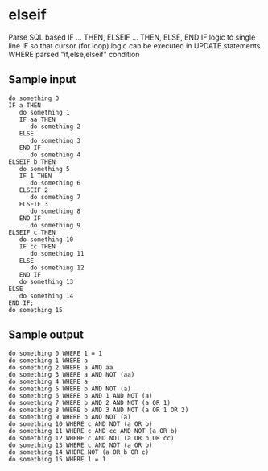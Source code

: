 # elseif
Parse SQL based IF ... THEN, ELSEIF ... THEN, ELSE, END IF logic to single line IF so that cursor (for loop) logic can be executed in UPDATE statements WHERE parsed "if,else,elseif" condition

## Sample input

```
do something 0
IF a THEN
   do something 1
   IF aa THEN
      do something 2
   ELSE
      do something 3
   END IF
      do something 4
ELSEIF b THEN
   do something 5
   IF 1 THEN
      do something 6
   ELSEIF 2
      do something 7
   ELSEIF 3
      do something 8
   END IF
      do something 9
ELSEIF c THEN
   do something 10
   IF cc THEN
      do something 11
   ELSE
      do something 12
   END IF
   do something 13
ELSE
   do something 14
END IF;
do something 15
```

## Sample output
```
do something 0 WHERE 1 = 1
do something 1 WHERE a
do something 2 WHERE a AND aa
do something 3 WHERE a AND NOT (aa)
do something 4 WHERE a
do something 5 WHERE b AND NOT (a)
do something 6 WHERE b AND 1 AND NOT (a)
do something 7 WHERE b AND 2 AND NOT (a OR 1)
do something 8 WHERE b AND 3 AND NOT (a OR 1 OR 2)
do something 9 WHERE b AND NOT (a)
do something 10 WHERE c AND NOT (a OR b)
do something 11 WHERE c AND cc AND NOT (a OR b)
do something 12 WHERE c AND NOT (a OR b OR cc)
do something 13 WHERE c AND NOT (a OR b)
do something 14 WHERE NOT (a OR b OR c)
do something 15 WHERE 1 = 1
```
